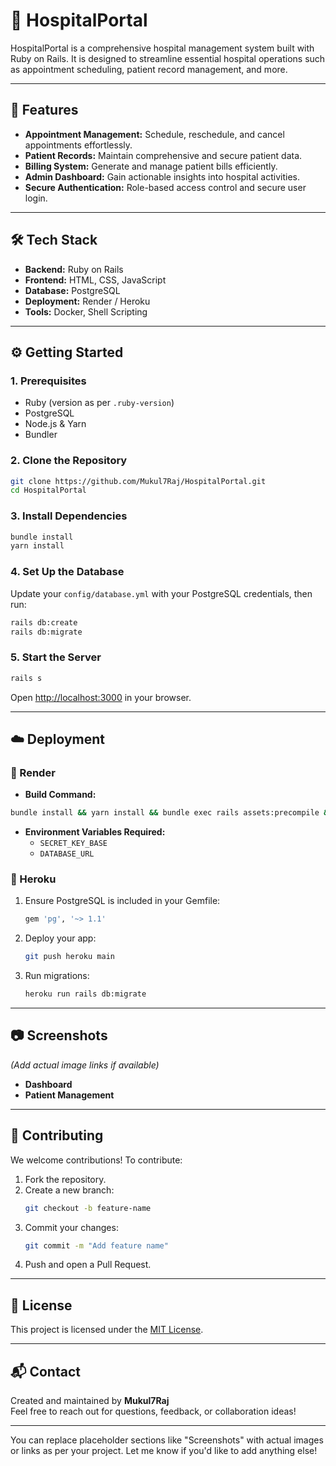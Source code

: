 
# 🏥 HospitalPortal

HospitalPortal is a comprehensive hospital management system built with Ruby on Rails. It is designed to streamline essential hospital operations such as appointment scheduling, patient record management, and more.

---

## 🚀 Features
- **Appointment Management:** Schedule, reschedule, and cancel appointments effortlessly.
- **Patient Records:** Maintain comprehensive and secure patient data.
- **Billing System:** Generate and manage patient bills efficiently.
- **Admin Dashboard:** Gain actionable insights into hospital activities.
- **Secure Authentication:** Role-based access control and secure user login.

---

## 🛠️ Tech Stack
- **Backend:** Ruby on Rails
- **Frontend:** HTML, CSS, JavaScript
- **Database:** PostgreSQL
- **Deployment:** Render / Heroku
- **Tools:** Docker, Shell Scripting

---

## ⚙️ Getting Started

### 1. Prerequisites
- Ruby (version as per `.ruby-version`)
- PostgreSQL
- Node.js & Yarn
- Bundler

### 2. Clone the Repository
```bash
git clone https://github.com/Mukul7Raj/HospitalPortal.git
cd HospitalPortal
```

### 3. Install Dependencies
```bash
bundle install
yarn install
```

### 4. Set Up the Database
Update your `config/database.yml` with your PostgreSQL credentials, then run:
```bash
rails db:create
rails db:migrate
```

### 5. Start the Server
```bash
rails s
```
Open [http://localhost:3000](http://localhost:3000) in your browser.

---

## ☁️ Deployment

### 🔹 Render
- **Build Command:**
```bash
bundle install && yarn install && bundle exec rails assets:precompile && bundle exec rails db:migrate
```
- **Environment Variables Required:**
  - `SECRET_KEY_BASE`
  - `DATABASE_URL`

### 🔹 Heroku
1. Ensure PostgreSQL is included in your Gemfile:
   ```ruby
   gem 'pg', '~> 1.1'
   ```
2. Deploy your app:
   ```bash
   git push heroku main
   ```
3. Run migrations:
   ```bash
   heroku run rails db:migrate
   ```

---

## 📷 Screenshots
*(Add actual image links if available)*

- **Dashboard**
- **Patient Management**

---

## 🤝 Contributing

We welcome contributions! To contribute:
1. Fork the repository.
2. Create a new branch:
   ```bash
   git checkout -b feature-name
   ```
3. Commit your changes:
   ```bash
   git commit -m "Add feature name"
   ```
4. Push and open a Pull Request.

---

## 📄 License
This project is licensed under the [MIT License](LICENSE).

---

## 📬 Contact
Created and maintained by **Mukul7Raj**  
Feel free to reach out for questions, feedback, or collaboration ideas!

--- 

You can replace placeholder sections like "Screenshots" with actual images or links as per your project. Let me know if you'd like to add anything else!
